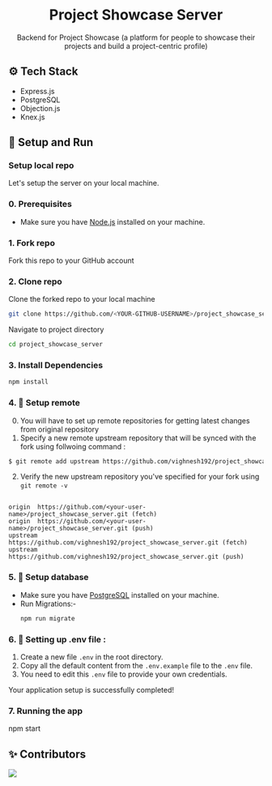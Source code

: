 <h1 align="center">
    Project Showcase Server 
</h1>
<p align="center">Backend for Project Showcase (a platform for people to showcase their projects and build a project-centric profile)</p>

<a id="tech-stack"></a>
## ⚙️ Tech Stack

* Express.js
* PostgreSQL
* Objection.js
* Knex.js

<a id="setup-run"></a>
## 🔨 Setup and Run

<a id="setup-repo"></a>
### Setup local repo
Let's setup the server on your local machine.

### 0. Prerequisites
* Make sure you have [Node.js](http://nodejs.org) installed on your machine.

### 1. Fork repo
Fork this repo to your GitHub account

### 2. Clone repo
Clone the forked repo to your local machine
```bash
git clone https://github.com/<YOUR-GITHUB-USERNAME>/project_showcase_server.git
```
Navigate to project directory
```bash
cd project_showcase_server
```

### 3. Install Dependencies
```bash
npm install
```

<a id="setup-remote"></a>
### 4. 📡 Setup remote

0. You will have to set up remote repositories for getting latest changes from original repository
1. Specify a new remote upstream repository that will be synced with the fork using follwoing command :
 ```bash
$ git remote add upstream https://github.com/vighnesh192/project_showcase_server.git
```

2. Verify the new upstream repository you've specified for your fork using `git remote -v`
```console

origin  https://github.com/<your-user-name>/project_showcase_server.git (fetch)
origin  https://github.com/<your-user-name>/project_showcase_server.git (push)
upstream        https://github.com/vighnesh192/project_showcase_server.git (fetch)
upstream        https://github.com/vighnesh192/project_showcase_server.git (push)

```

<a id="setup-database"></a>
### 5. 📡 Setup database
* Make sure you have [PostgreSQL](https://www.postgresql.org/download/) installed on your machine.
* Run Migrations:-
  ```bash
  npm run migrate
  ```

### 6. 📌 Setting up .env file :

1. Create a new file `.env` in the root directory.
2. Copy all the default content from the `.env.example` file to the `.env` file.
3. You need to edit this `.env` file to provide your own credentials.

Your application setup is successfully completed!

<a id="run-app"></a>

### 7. Running the app
  npm start

## ✨ Contributors 

<a href="https://github.com/vighnesh192/project_showcase_server/graphs/contributors"> 
     <img src="https://contrib.rocks/image?repo=vighnesh192/project_showcase_server" />
</a>